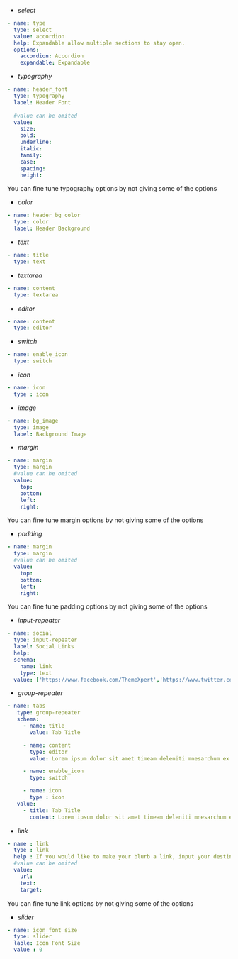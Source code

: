 
- *select*
```yml
- name: type
  type: select
  value: accordion
  help: Expandable allow multiple sections to stay open.
  options:
    accordion: Accordion
    expandable: Expandable
```

- *typography*
```yml
- name: header_font
  type: typography
  label: Header Font
  
  #value can be omited
  value:
    size: 
    bold: 
    underline: 
    italic:
    family: 
    case: 
    spacing:
    height:
```
You can fine tune typography options by not giving some of the options

- *color*
```yml
- name: header_bg_color
  type: color
  label: Header Background
```

- *text*
```yml
- name: title
  type: text
```

- *textarea*
```yml
- name: content
  type: textarea
```

- *editor*
```yml
- name: content
  type: editor
```

- *switch*
```yml
- name: enable_icon
  type: switch
```

- *icon*
```yml
- name: icon
  type : icon
```

- *image*
```yml
- name: bg_image
  type: image
  label: Background Image
```

- *margin*
```yml
- name: margin
  type: margin
  #value can be omited
  value:
    top:
    bottom:
    left:
    right:
```
You can fine tune margin options by not giving some of the options

- *padding*
```yml
- name: margin
  type: margin
  #value can be omited
  value:
    top:
    bottom:
    left:
    right:
```
You can fine tune padding options by not giving some of the options

- *input-repeater*
```yml
- name: social
  type: input-repeater
  label: Social Links
  help:
  schema:
    name: link
    type: text
  value: ['https://www.facebook.com/ThemeXpert','https://www.twitter.com/themexpert']
```

- *group-repeater*
```yml
- name: tabs
   type: group-repeater
   schema:
     - name: title
       value: Tab Title

     - name: content
       type: editor
       value: Lorem ipsum dolor sit amet timeam deleniti mnesarchum ex sed

     - name: enable_icon
       type: switch

     - name: icon
       type : icon
   value:
     - title: Tab Title
       content: Lorem ipsum dolor sit amet timeam deleniti mnesarchum ex sed
```

- *link*
```yml
- name : link
  type : link
  help : If you would like to make your blurb a link, input your destination URL here.
  #value can be omited
  value:
    url:
    text:
    target:
```
You can fine tune link options by not giving some of the options

- *slider*
```yml
- name: icon_font_size
  type: slider
  lable: Icon Font Size
  value : 0
```
